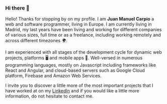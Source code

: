 ### Hi there 👋

Hello! Thanks for stopping by on my profile. I am **Juan Manuel Carpio** a web and software programmer, living in Europe. I am currently living in Madrid, my last years have been living and working for different companies of various sizes, full time or as a freelance, including working remotely and across different timezones 🌍.

I am experienced with all stages of the development cycle for dynamic web projects, platforms 🖥️ and mobile apps 📱. Well-versed in numerous programming languages, mostly on Javascript including frameworks like React and Angular, and cloud-based servers such as Google Cloud platform, Firebase and Amazon Web Services.

I invite you to discover a little more of the most important projects that I have worked at on my [LinkedIn](https://www.linkedin.com/in/juanmanuelcb/) and if you would like a little more information, do not hesitate to contact me.

